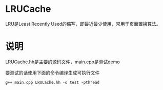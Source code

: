 # LRUCache
 LRU是Least Recently Used的缩写，即最近最少使用，常用于页面置换算法。
 
# 说明
LRUCache.hh是主要的源码文件，main.cpp是测试demo

要测试的话使用下面的命令编译生成可执行文件
```
g++ main.cpp LRUCache.hh -o test -pthread
```
